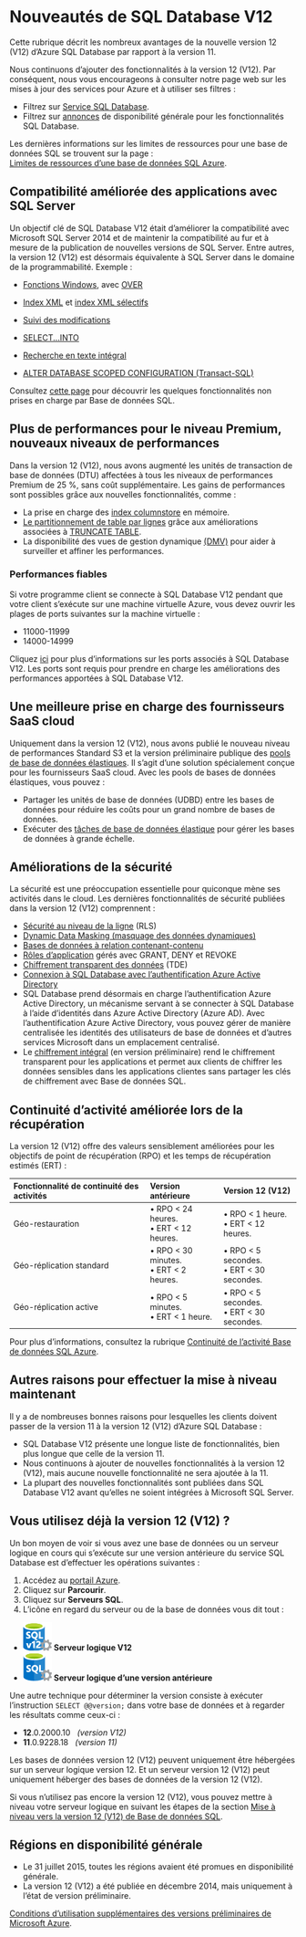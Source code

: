 <properties 
	pageTitle="Nouveautés de SQL Database V12 | Microsoft Azure" 
	description="Explique pourquoi les systèmes d’entreprise qui utilisent Azure SQL Database dans le cloud profitent de la mise à niveau vers la version 12 (V12)." 
	services="sql-database" 
	documentationCenter="" 
	authors="MightyPen" 
	manager="jhubbard" 
	editor=""/>


<tags 
	ms.service="sql-database" 
	ms.workload="data-management" 
	ms.tgt_pltfrm="na" 
	ms.devlang="na" 
	ms.topic="article" 
	ms.date="03/21/2016" 
	ms.author="genemi"/>


# Nouveautés de SQL Database V12


Cette rubrique décrit les nombreux avantages de la nouvelle version 12 (V12) d’Azure SQL Database par rapport à la version 11.


Nous continuons d’ajouter des fonctionnalités à la version 12 (V12). Par conséquent, nous vous encourageons à consulter notre page web sur les mises à jour des services pour Azure et à utiliser ses filtres :


- Filtrez sur [Service SQL Database](https://azure.microsoft.com/updates/?service=sql-database).
- Filtrez sur [annonces](http://azure.microsoft.com/updates/?service=sql-database&update-type=general-availability) de disponibilité générale pour les fonctionnalités SQL Database.


Les dernières informations sur les limites de ressources pour une base de données SQL se trouvent sur la page :<br/>[Limites de ressources d’une base de données SQL Azure](sql-database-resource-limits.md).


## Compatibilité améliorée des applications avec SQL Server


Un objectif clé de SQL Database V12 était d’améliorer la compatibilité avec Microsoft SQL Server 2014 et de maintenir la compatibilité au fur et à mesure de la publication de nouvelles versions de SQL Server. Entre autres, la version 12 (V12) est désormais équivalente à SQL Server dans le domaine de la programmabilité. Exemple :


- [Fonctions Windows](http://msdn.microsoft.com/library/ms189798.aspx), avec [OVER](http://msdn.microsoft.com/library/ms189461.aspx) 

- [Index XML](http://msdn.microsoft.com/library/bb934097.aspx) et [index XML sélectifs](http://msdn.microsoft.com/library/jj670104.aspx)

- [Suivi des modifications](http://msdn.microsoft.com/library/bb933875.aspx)

- [SELECT...INTO](http://msdn.microsoft.com/library/ms188029.aspx)

- [Recherche en texte intégral](http://msdn.microsoft.com/library/ms142571.aspx)

- [ALTER DATABASE SCOPED CONFIGURATION (Transact-SQL)](http://msdn.microsoft.com/library/mt629158.aspx)

Consultez [cette page](sql-database-transact-sql-information.md) pour découvrir les quelques fonctionnalités non prises en charge par Base de données SQL.


## Plus de performances pour le niveau Premium, nouveaux niveaux de performances


Dans la version 12 (V12), nous avons augmenté les unités de transaction de base de données (DTU) affectées à tous les niveaux de performances Premium de 25 %, sans coût supplémentaire. Les gains de performances sont possibles grâce aux nouvelles fonctionnalités, comme :


- La prise en charge des [index columnstore](http://msdn.microsoft.com/library/gg492153.aspx) en mémoire.
- [Le partitionnement de table par lignes](http://msdn.microsoft.com/library/ms187802.aspx) grâce aux améliorations associées à [TRUNCATE TABLE](http://msdn.microsoft.com/library/ms177570.aspx).
- La disponibilité des vues de gestion dynamique [(DMV)](http://msdn.microsoft.com/library/ms188754.aspx) pour aider à surveiller et affiner les performances.


### Performances fiables


Si votre programme client se connecte à SQL Database V12 pendant que votre client s’exécute sur une machine virtuelle Azure, vous devez ouvrir les plages de ports suivantes sur la machine virtuelle :

- 11000-11999
- 14000-14999


Cliquez [ici](sql-database-develop-direct-route-ports-adonet-v12.md) pour plus d’informations sur les ports associés à SQL Database V12. Les ports sont requis pour prendre en charge les améliorations des performances apportées à SQL Database V12.


## Une meilleure prise en charge des fournisseurs SaaS cloud


Uniquement dans la version 12 (V12), nous avons publié le nouveau niveau de performances Standard S3 et la version préliminaire publique des [pools de base de données élastiques](sql-database-elastic-pool.md). Il s’agit d’une solution spécialement conçue pour les fournisseurs SaaS cloud. Avec les pools de bases de données élastiques, vous pouvez :


- Partager les unités de base de données (UDBD) entre les bases de données pour réduire les coûts pour un grand nombre de bases de données.
- Exécuter des [tâches de base de données élastique](sql-database-elastic-jobs-overview.md) pour gérer les bases de données à grande échelle.


## Améliorations de la sécurité


La sécurité est une préoccupation essentielle pour quiconque mène ses activités dans le cloud. Les dernières fonctionnalités de sécurité publiées dans la version 12 (V12) comprennent :


- [Sécurité au niveau de la ligne](http://msdn.microsoft.com/library/dn765131.aspx) (RLS)
- [Dynamic Data Masking (masquage des données dynamiques)](sql-database-dynamic-data-masking-get-started.md)
- [Bases de données à relation contenant-contenu](http://msdn.microsoft.com/library/ff929188.aspx)
- [Rôles d’application](http://msdn.microsoft.com/library/ms190998.aspx) gérés avec GRANT, DENY et REVOKE
- [Chiffrement transparent des données](http://msdn.microsoft.com/library/0bf7e8ff-1416-4923-9c4c-49341e208c62.aspx) (TDE)
- [Connexion à SQL Database avec l’authentification Azure Active Directory](sql-database-aad-authentication.md)
 - SQL Database prend désormais en charge l’authentification Azure Active Directory, un mécanisme servant à se connecter à SQL Database à l’aide d’identités dans Azure Active Directory (Azure AD). Avec l’authentification Azure Active Directory, vous pouvez gérer de manière centralisée les identités des utilisateurs de base de données et d’autres services Microsoft dans un emplacement centralisé.
- Le [chiffrement intégral](https://msdn.microsoft.com/library/mt163865.aspx) (en version préliminaire) rend le chiffrement transparent pour les applications et permet aux clients de chiffrer les données sensibles dans les applications clientes sans partager les clés de chiffrement avec Base de données SQL.


## Continuité d’activité améliorée lors de la récupération


La version 12 (V12) offre des valeurs sensiblement améliorées pour les objectifs de point de récupération (RPO) et les temps de récupération estimés (ERT) :


| Fonctionnalité de continuité des activités | Version antérieure | Version 12 (V12) |
| :-- | :-- | :-- |
| Géo-restauration | • RPO < 24 heures.<br/>• ERT < 12 heures. | • RPO < 1 heure.<br/>• ERT < 12 heures. |
| Géo-réplication standard | • RPO < 30 minutes.<br/>• ERT < 2 heures. | • RPO < 5 secondes.<br/>• ERT < 30 secondes. |
| Géo-réplication active | • RPO < 5 minutes.<br/>• ERT < 1 heure. | • RPO < 5 secondes.<br/>• ERT < 30 secondes. |


Pour plus d’informations, consultez la rubrique [Continuité de l’activité Base de données SQL Azure](sql-database-business-continuity.md).


## Autres raisons pour effectuer la mise à niveau maintenant


Il y a de nombreuses bonnes raisons pour lesquelles les clients doivent passer de la version 11 à la version 12 (V12) d’Azure SQL Database :


- SQL Database V12 présente une longue liste de fonctionnalités, bien plus longue que celle de la version 11.
- Nous continuons à ajouter de nouvelles fonctionnalités à la version 12 (V12), mais aucune nouvelle fonctionnalité ne sera ajoutée à la 11.
- La plupart des nouvelles fonctionnalités sont publiées dans SQL Database V12 avant qu’elles ne soient intégrées à Microsoft SQL Server.


## Vous utilisez déjà la version 12 (V12) ?


Un bon moyen de voir si vous avez une base de données ou un serveur logique en cours qui s’exécute sur une version antérieure du service SQL Database est d’effectuer les opérations suivantes :


1. Accédez au [portail Azure](https://portal.azure.com/).
2. Cliquez sur **Parcourir**.
3. Cliquez sur **Serveurs SQL**.
4. L’icône en regard du serveur ou de la base de données vous dit tout :
 - ![Icône d’un serveur version 12](./media/sql-database-v12-whats-new/v12_icon.png) **Serveur logique V12**
 - ![Icône d’un serveur de version antérieure](./media/sql-database-v12-whats-new/earlier_icon.png) **Serveur logique d’une version antérieure**


Une autre technique pour déterminer la version consiste à exécuter l’instruction `SELECT @@version;` dans votre base de données et à regarder les résultats comme ceux-ci :


- **12**.0.2000.10 &nbsp; *(version V12)*
- **11**.0.9228.18 &nbsp; *(version 11)*


Les bases de données version 12 (V12) peuvent uniquement être hébergées sur un serveur logique version 12. Et un serveur version 12 (V12) peut uniquement héberger des bases de données de la version 12 (V12).


Si vous n’utilisez pas encore la version 12 (V12), vous pouvez mettre à niveau votre serveur logique en suivant les étapes de la section [Mise à niveau vers la version 12 (V12) de Base de données SQL](sql-database-v12-plan-prepare-upgrade.md).


## <a name="V12AzureSqlDbPreviewGaTable"></a> Régions en disponibilité générale


- Le 31 juillet 2015, toutes les régions avaient été promues en disponibilité générale.
- La version 12 (V12) a été publiée en décembre 2014, mais uniquement à l’état de version préliminaire.

[Conditions d’utilisation supplémentaires des versions préliminaires de Microsoft Azure](https://azure.microsoft.com/support/legal/preview-supplemental-terms/).

<!---HONumber=AcomDC_0323_2016-->